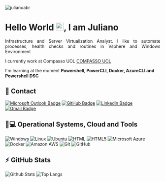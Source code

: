 <p align="left"><img src="https://komarev.com/ghpvc/?username=julianoabr&color=brightgreen&style=plastic" alt="julianoabr" /></p>


<h1 align = "justify"> Hello World <img src="https://media.giphy.com/media/hvRJCLFzcasrR4ia7z/giphy.gif" width="25px">, I am Juliano</h1>
<p align = "justify"> Infrastructure and Server Virtualization Analyst. I like to automate processes, health checks and routines in Vsphere and Windows Environment</p>

I currently work at Compasso UOL [COMPASSO UOL](https://compassouol.com/)

I'm learning at the moment **Powershell, PowerCLI, Docker, AzureCLI and Powershell DSC**


## 📱 Contact

[![Microsoft Outlook Badge](https://img.shields.io/badge/-julianoalvesbr@live.com-0078D4?style=for-the-badge&logo=microsoft-outlook&logoColor=white&link=mailto:julianoalvesbr@live.com)](mailto:julianoalvesbr@live.com)
[![GitHub Badge](https://img.shields.io/badge/-julianoabr-100000?style=for-the-badge&logo=github&logoColor=white&link=https://github.com/julianoabr/)](https://github.com/julianoabr/)
[![Linkedin Badge](https://img.shields.io/badge/-julianoabr-blue?style=flat-square&logo=Linkedin&logoColor=white&link=https://www.linkedin.com/in/julianoabr/)](https://www.linkedin.com/in/julianoabr/)
[![Gmail Badge](https://img.shields.io/badge/-psjabr@gmail.com-c14438?style=flat-square&logo=Gmail&logoColor=white&link=mailto:psjabr@gmail.com)](mailto:psjabr@gmail.com)


## 🚀💻 Operational Systems, Cloud and Tools

![Windows](https://img.shields.io/badge/-Windows-0078D6?style=for-the-badge&logo=windows&logoColor=white)
![Linux](https://img.shields.io/badge/-Linux-FCC624?style=for-the-badge&logo=linux&logoColor=black)
![Ubuntu](https://img.shields.io/badge/-Ubuntu-E95420?style=for-the-badge&logo=ubuntu&logoColor=white)
![HTML](https://img.shields.io/badge/-HTML-239120?style=for-the-badge&logo=html5&logoColor=white)
![HTML5](https://img.shields.io/badge/-HTML5-E34F26?style=for-the-badge&logo=html5&logoColor=white)
![Microsoft Azure](https://img.shields.io/badge/-Microsoft_Azure-0089D6?style=for-the-badge&logo=microsoft-azure&logoColor=white)
![Docker](https://img.shields.io/badge/-Docker-black?style=for-the-badge&logo=docker)
![Amazon AWS](https://img.shields.io/badge/-Amazon%20AWS-232F3E?style=for-the-badge&logo=amazon-aws)
![Git](https://img.shields.io/badge/-Git-black?style=for-the-badge&logo=git)
![GitHub](https://img.shields.io/badge/-GitHub-181717?style=for-the-badge&logo=github)


## ⚡ GitHub Stats

![Github Stats](https://github-readme-stats.vercel.app/api?username=julianoabr&show_icons=true&count_private=true&show_icons=true&include_all_commits=true)
![Top Langs](https://github-readme-stats.vercel.app/api/top-langs/?username=julianoabr&hide=TeX&layout=compact)
